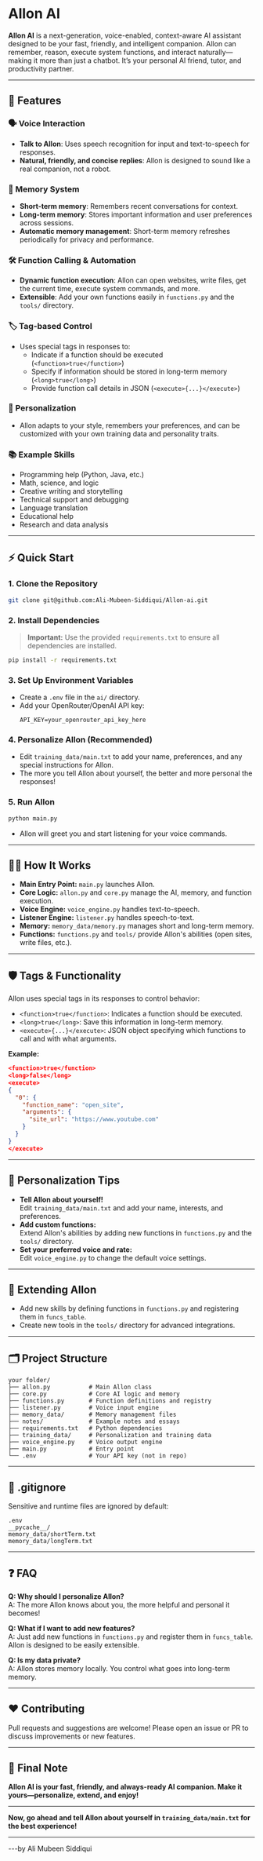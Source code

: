 # Allon AI

**Allon AI** is a next-generation, voice-enabled, context-aware AI assistant designed to be your fast, friendly, and intelligent companion. Allon can remember, reason, execute system functions, and interact naturally—making it more than just a chatbot. It’s your personal AI friend, tutor, and productivity partner.

---

## 🚀 Features

### 🗣️ Voice Interaction
- **Talk to Allon**: Uses speech recognition for input and text-to-speech for responses.
- **Natural, friendly, and concise replies**: Allon is designed to sound like a real companion, not a robot.

### 🧠 Memory System
- **Short-term memory**: Remembers recent conversations for context.
- **Long-term memory**: Stores important information and user preferences across sessions.
- **Automatic memory management**: Short-term memory refreshes periodically for privacy and performance.

### 🛠️ Function Calling & Automation
- **Dynamic function execution**: Allon can open websites, write files, get the current time, execute system commands, and more.
- **Extensible**: Add your own functions easily in `functions.py` and the `tools/` directory.

### 🏷️ Tag-based Control
- Uses special tags in responses to:
  - Indicate if a function should be executed (`<function>true</function>`)
  - Specify if information should be stored in long-term memory (`<long>true</long>`)
  - Provide function call details in JSON (`<execute>{...}</execute>`)

### 🧩 Personalization
- Allon adapts to your style, remembers your preferences, and can be customized with your own training data and personality traits.

### 📚 Example Skills
- Programming help (Python, Java, etc.)
- Math, science, and logic
- Creative writing and storytelling
- Technical support and debugging
- Language translation
- Educational help
- Research and data analysis

---

## ⚡ Quick Start

### 1. **Clone the Repository**
```bash
git clone git@github.com:Ali-Mubeen-Siddiqui/Allon-ai.git

```

### 2. **Install Dependencies**
> **Important:** Use the provided `requirements.txt` to ensure all dependencies are installed.
```bash
pip install -r requirements.txt
```

### 3. **Set Up Environment Variables**
- Create a `.env` file in the `ai/` directory.
- Add your OpenRouter/OpenAI API key:
  ```
  API_KEY=your_openrouter_api_key_here
  ```

### 4. **Personalize Allon (Recommended)**
- Edit `training_data/main.txt` to add your name, preferences, and any special instructions for Allon.
- The more you tell Allon about yourself, the better and more personal the responses!

### 5. **Run Allon**
```bash
python main.py
```
- Allon will greet you and start listening for your voice commands.

---

## 🧑‍💻 How It Works

- **Main Entry Point:** `main.py` launches Allon.
- **Core Logic:** `allon.py` and `core.py` manage the AI, memory, and function execution.
- **Voice Engine:** `voice_engine.py` handles text-to-speech.
- **Listener Engine:** `listener.py` handles speech-to-text.
- **Memory:** `memory_data/memory.py` manages short and long-term memory.
- **Functions:** `functions.py` and `tools/` provide Allon's abilities (open sites, write files, etc.).

---

## 🛡️ Tags & Functionality

Allon uses special tags in its responses to control behavior:

- `<function>true</function>`: Indicates a function should be executed.
- `<long>true</long>`: Save this information in long-term memory.
- `<execute>{...}</execute>`: JSON object specifying which functions to call and with what arguments.

**Example:**
```json
<function>true</function>
<long>false</long>
<execute>
{
  "0": {
    "function_name": "open_site",
    "arguments": {
      "site_url": "https://www.youtube.com"
    }
  }
}
</execute>
```

---

## 📝 Personalization Tips

- **Tell Allon about yourself!**  
  Edit `training_data/main.txt` and add your name, interests, and preferences.
- **Add custom functions:**  
  Extend Allon's abilities by adding new functions in `functions.py` and the `tools/` directory.
- **Set your preferred voice and rate:**  
  Edit `voice_engine.py` to change the default voice settings.

---

## 🧩 Extending Allon

- Add new skills by defining functions in `functions.py` and registering them in `funcs_table`.
- Create new tools in the `tools/` directory for advanced integrations.

---

## 🗂️ Project Structure

```
your folder/
├── allon.py           # Main Allon class
├── core.py            # Core AI logic and memory
├── functions.py       # Function definitions and registry
├── listener.py        # Voice input engine
├── memory_data/       # Memory management files
├── notes/             # Example notes and essays
├── requirements.txt   # Python dependencies
├── training_data/     # Personalization and training data
├── voice_engine.py    # Voice output engine
├── main.py            # Entry point
└── .env               # Your API key (not in repo)
```

---

## 🛑 .gitignore

Sensitive and runtime files are ignored by default:
```
.env
__pycache__/
memory_data/shortTerm.txt
memory_data/longTerm.txt
```

---

## ❓ FAQ

**Q: Why should I personalize Allon?**  
A: The more Allon knows about you, the more helpful and personal it becomes!

**Q: What if I want to add new features?**  
A: Just add new functions in `functions.py` and register them in `funcs_table`. Allon is designed to be easily extensible.

**Q: Is my data private?**  
A: Allon stores memory locally. You control what goes into long-term memory.

---

## ❤️ Contributing

Pull requests and suggestions are welcome! Please open an issue or PR to discuss improvements or new features.

---

## 📢 Final Note

**Allon AI is your fast, friendly, and always-ready AI companion. Make it yours—personalize, extend, and enjoy!**

---

**Now, go ahead and tell Allon about yourself in `training_data/main.txt` for the best experience!**

---
 

 ---by Ali Mubeen Siddiqui